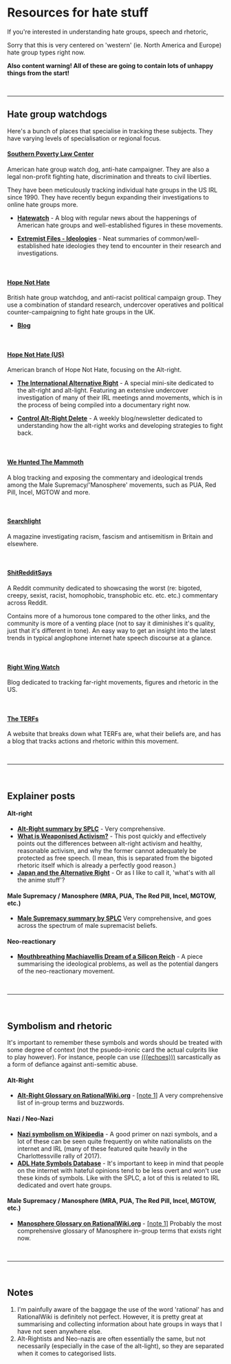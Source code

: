 # Resources for hate stuff

If you're interested in understanding hate groups, speech and rhetoric, 

Sorry that this is very centered on 'western' (ie. North America and Europe) hate group types right now.

**Also content warning! All of these are going to contain lots of unhappy things from the start!**

<br/>

----

## Hate group watchdogs

Here's a bunch of places that specialise in tracking these subjects. They have varying levels of specialisation or regional focus.

#### [Southern Poverty Law Center](https://www.splcenter.org)

American hate group watch dog, anti-hate campaigner. They are also a legal non-profit fighting hate, discrimination and threats to civil liberties. 

They have been meticulously tracking individual hate groups in the US IRL since 1990. They have recently begun expanding their investigations to online hate groups more.

- [**Hatewatch**](https://www.splcenter.org/hatewatch) - A blog with regular news about the happenings of American hate groups and well-established figures in these movements.

- [**Extremist Files - Ideologies**](https://www.splcenter.org/fighting-hate/extremist-files/ideology) - Neat summaries of common/well-established hate ideologies they tend to encounter in their research and investigations.

<br/>

#### [Hope Not Hate](https://www.hopenothate.org.uk)

British hate group watchdog, and anti-racist political campaign group. They use a combination of standard research, undercover operatives and political counter-campaigning to fight hate groups in the UK.

- [**Blog**](https://www.hopenothate.org.uk/updates/blog/)

<br/>

#### [Hope Not Hate (US)](https://hopenothate.com) 

American branch of Hope Not Hate, focusing on the Alt-right.




- [**The International Alternative Right**](https://alternativeright.hopenothate.com) - A special mini-site dedicated to the alt-right and alt-light. Featuring an extensive undercover investigation of many of their IRL meetings annd movements, which is in the process of being compiled into a documentary right now.

- [**Control Alt-Right Delete**](https://hopenothate.com/ctrl-alt-right-delete/) - A weekly blog/newsletter dedicated to understanding how the alt-right works and developing strategies to fight back.

<br/>

#### [We Hunted The Mammoth](https://www.wehuntedthemammoth.com)

A blog tracking and exposing the commentary and ideological trends among the Male Supremacy/'Manosphere' movements, such as PUA, Red Pill, Incel, MGTOW and more.


<br/>

#### [Searchlight](http://www.searchlightmagazine.com)

A magazine investigating racism, fascism and antisemitism in Britain and elsewhere.

<br/>


#### [ShitRedditSays](https://www.reddit.com/r/ShitRedditSays/)

A Reddit community dedicated to showcasing the worst (re: bigoted, creepy, sexist, racist, homophobic, transphobic etc. etc. etc.) commentary across Reddit.

Contains more of a humorous tone compared to the other links, and the community is more of a venting place (not to say it diminishes it's quality, just that it's different in tone). An easy way to get an insight into the latest trends in typical anglophone internet hate speech discourse at a glance.

<br/>

#### [Right Wing Watch](http://www.rightwingwatch.org)

Blog dedicated to tracking far-right movements, figures and rhetoric in the US.

<br/>

#### [The TERFs](http://theterfs.com)

A website that breaks down what TERFs are, what their beliefs are, and has a blog that tracks actions and rhetoric within this movement.


<br/>


----

<br/>

## Explainer posts

#### Alt-right
- [**Alt-Right summary by SPLC**](https://www.splcenter.org/fighting-hate/extremist-files/ideology/alt-right) - Very comprehensive.
- [**What is Weaponised Activism?**](https://medium.com/@melissaryan/what-is-weaponization-836dc8b006b9) - This post quickly and effectively points out the differences between alt-right activism and healthy, reasonable activism, and why the former cannot adequately be protected as free speech. (I mean, this is separated from the bigoted rhetoric itself which is already a perfectly good reason.)
- [**Japan and the Alternative Right**](https://hopenothate.com/2018/04/20/japan-and-the-alternative-right/) - Or as I like to call it, 'what's with all the anime stuff'?


#### Male Supremacy / Manosphere (MRA, PUA, The Red Pill, Incel, MGTOW, etc.)
- [**Male Supremacy summary by SPLC**](https://www.splcenter.org/fighting-hate/extremist-files/ideology/male-supremacy) Very comprehensive, and goes across the spectrum of male supremacist beliefs.


#### Neo-reactionary
- [**Mouthbreathing Machiavellis Dream of a Silicon Reich**](https://thebaffler.com/latest/mouthbreathing-machiavellis) - A piece summarising the ideological problems, as well as the potential dangers of the neo-reactionary movement.


<br/>

----

<br/>


## Symbolism and rhetoric

It's important to remember these symbols and words should be treated with some degree of  context (not the psuedo-ironic card the actual culprits like to play however). For instance, people can use [(((echoes)))](https://rationalwiki.org/wiki/Alt-right_glossary#.28.28.28.29.29.29) sarcastically as a form of defiance against anti-semitic abuse.


#### Alt-Right

- [**Alt-Right Glossary on RationalWiki.org**](https://rationalwiki.org/wiki/Alt-right_glossary) - [[note 1]](#notes-1) A very comprehensive list of in-group terms and buzzwords.


#### Nazi / Neo-Nazi
- [**Nazi symbolism on Wikipedia**](https://en.wikipedia.org/wiki/Nazi_symbolism) - A good primer on nazi symbols, and a lot of these can be seen quite frequently on white nationalists on the internet and IRL (many of these featured quite heavily in the Charlottessville rally of 2017).
- [**ADL Hate Symbols Database**](https://www.adl.org/education-and-resources/resource-knowledge-base/hate-symbols?page=4) - It's important to keep in mind that people on the internet with hateful opinions tend to be less overt and won't use these kinds of symbols. Like with the SPLC, a lot of this is related to IRL dedicated and overt hate groups.

#### Male Supremacy / Manosphere (MRA, PUA, The Red Pill, Incel, MGTOW, etc.)

- [**Manosphere Glossary on RationalWiki.org**](https://rationalwiki.org/wiki/Manosphere_glossary) - [[note 1]](#notes-1) Probably the most comprehensive glossary of Manosphere in-group terms that exists right now.

<br/>

-----


<br/>



## Notes


1. <a id='notes-1'></a> I'm painfully aware of the baggage the use of the word 'rational' has and RationalWiki is definitely not perfect. However, it is pretty great at summarising and collecting information about hate groups in ways that I have not seen anywhere else.
2. Alt-Rightists and Neo-nazis are often essentially the same, but not necessarily (especially in the case of the alt-light), so they are separated when it comes to categorised lists.